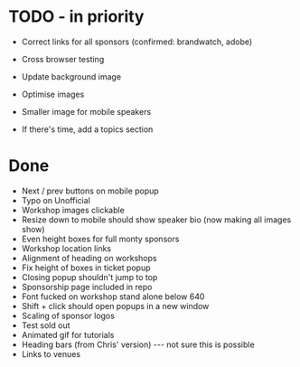 # TODO - in priority

- Correct links for all sponsors (confirmed: brandwatch, adobe)
- Cross browser testing

- Update background image
- Optimise images
- Smaller image for mobile speakers
- If there's time, add a topics section


# Done

- Next / prev buttons on mobile popup
- Typo on Unofficial 
- Workshop images clickable
- Resize down to mobile should show speaker bio (now making all images show)
- Even height boxes for full monty sponsors
- Workshop location links
- Alignment of heading on workshops
- Fix height of boxes in ticket popup
- Closing popup shouldn't jump to top
- Sponsorship page included in repo
- Font fucked on workshop stand alone below 640
- Shift + click should open popups in a new window
- Scaling of sponsor logos
- Test sold out
- Animated gif for tutorials
- Heading bars (from Chris' version) --- not sure this is possible
- Links to venues
